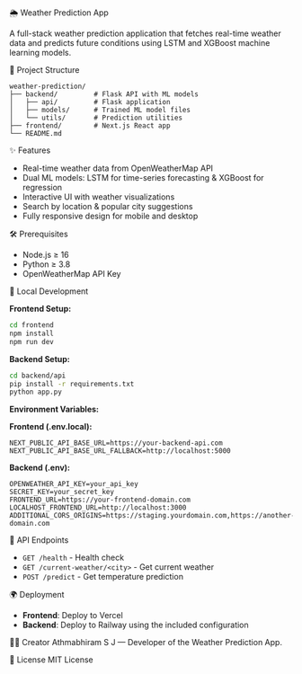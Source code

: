🌦 Weather Prediction App

A full-stack weather prediction application that fetches real-time weather data and predicts future conditions using LSTM and XGBoost machine learning models.

📂 Project Structure
```
weather-prediction/
├── backend/         # Flask API with ML models
│   ├── api/         # Flask application
│   ├── models/      # Trained ML model files
│   └── utils/       # Prediction utilities
├── frontend/        # Next.js React app
└── README.md
```

✨ Features
- Real-time weather data from OpenWeatherMap API
- Dual ML models: LSTM for time-series forecasting & XGBoost for regression
- Interactive UI with weather visualizations
- Search by location & popular city suggestions
- Fully responsive design for mobile and desktop

🛠 Prerequisites
- Node.js ≥ 16
- Python ≥ 3.8
- OpenWeatherMap API Key

🚀 Local Development

**Frontend Setup:**
```bash
cd frontend
npm install
npm run dev
```

**Backend Setup:**
```bash
cd backend/api
pip install -r requirements.txt
python app.py
```

**Environment Variables:**

**Frontend (.env.local):**
```env
NEXT_PUBLIC_API_BASE_URL=https://your-backend-api.com
NEXT_PUBLIC_API_BASE_URL_FALLBACK=http://localhost:5000
```

**Backend (.env):**
```env
OPENWEATHER_API_KEY=your_api_key
SECRET_KEY=your_secret_key
FRONTEND_URL=https://your-frontend-domain.com
LOCALHOST_FRONTEND_URL=http://localhost:3000
ADDITIONAL_CORS_ORIGINS=https://staging.yourdomain.com,https://another-domain.com
```

📡 API Endpoints
- `GET /health` - Health check
- `GET /current-weather/<city>` - Get current weather
- `POST /predict` - Get temperature prediction

🌍 Deployment
- **Frontend**: Deploy to Vercel
- **Backend**: Deploy to Railway using the included configuration

👨‍💻 Creator
Athmabhiram S J — Developer of the Weather Prediction App.

📜 License
MIT License